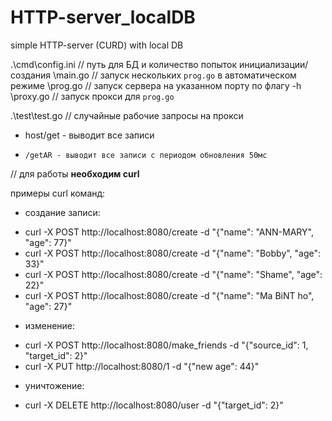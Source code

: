 # HTTP-server_localDB
simple HTTP-server (CURD) with local DB

.\cmd\config.ini    // путь для БД и количество попыток инициализации/создания
     \main.go       // запуск нескольких `prog.go` в автоматическом режиме
     \prog.go       // запуск сервера на указанном порту по флагу -h
     \proxy.go      // запуск прокси для `prog.go`

.\test\test.go      // случайные рабочие запросы на прокси

* host/get - выводит все записи
*     /getAR - выводит все записи с периодом обновления 50мс

// для работы **необходим curl**

примеры curl команд:

* создание записи:
- curl -X POST http://localhost:8080/create -d "{\"name\": \"ANN-MARY\", \"age\": 77}"
- curl -X POST http://localhost:8080/create -d "{\"name\": \"Bobby\", \"age\": 33}"
- curl -X POST http://localhost:8080/create -d "{\"name\": \"Shame\", \"age\": 22}"
- curl -X POST http://localhost:8080/create -d "{\"name\": \"Ma BiNT ho\", \"age\": 27}"
* изменение:
- curl -X POST http://localhost:8080/make_friends -d "{\"source_id\": 1, \"target_id\": 2}"
- curl -X PUT http://localhost:8080/1 -d "{\"new age\": 44}"
* уничтожение:
- curl -X DELETE http://localhost:8080/user -d "{\"target_id\": 2}"
